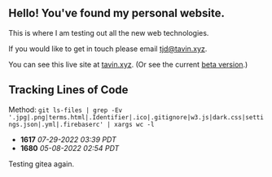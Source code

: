 ## Hello! You've found my personal website.

This is where I am testing out all the new web technologies.

If you would like to get in touch please email [tjd@tavin.xyz](mailto:tjd@tavin.xyz).

You can see this live site at [tavin.xyz](https://tavin.xyz). (Or see the current [beta version](https://beta.tavin.xyz).)

## Tracking Lines of Code

Method: `git ls-files | grep -Ev '.jpg|.png|terms.html|.Identifier|.ico|.gitignore|w3.js|dark.css|settings.json|.yml|.firebaserc' | xargs wc -l`

- **1617** _07-29-2022 03:39 PDT_
- **1680** _05-08-2022 02:54 PDT_

Testing gitea again.